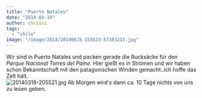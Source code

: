 ```yaml
---
title: "Puerto Natales"
date: "2014-03-19"
author: chrissi
tags: 
  - "chile"
image: "/image/2014/20140615-155623-57383213.jpg"
---
```


Wir sind in Puerto Natales und packen gerade die Rucksäcke für den _Parque Nacional Torres del Paine_. Hier gießt es in Strömen und wir haben schon Bekanntschaft mit den patagonischen Winden gemacht..ich hoffe das Zelt hält.  
![20140319-205521.jpg](images/20140319-205521.jpg) Ab Morgen wird's dann ca. 10 Tage nichts von uns zu lesen geben.
